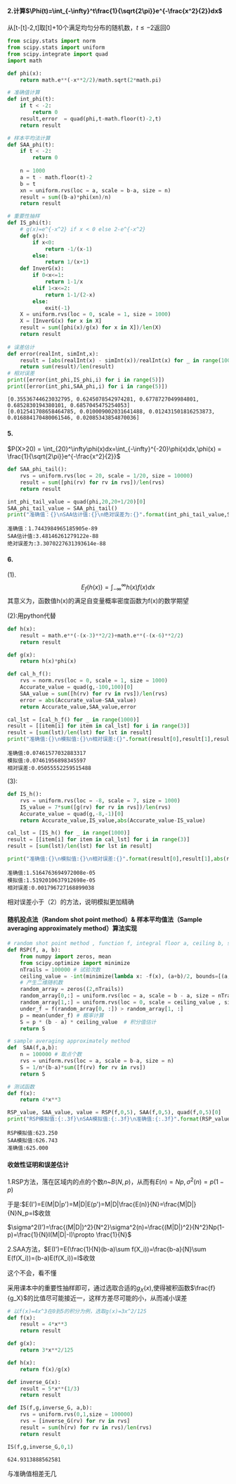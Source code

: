 #### 2.计算$\Phi(t)=\int_{-\infty}^t\frac{1}{\sqrt{2\pi}}e^{-\frac{x^2}{2}}dx$

从[t-[t]-2,t]取[t]+10个满足均匀分布的随机数，$t\leq -2$返回0


```python
from scipy.stats import norm
from scipy.stats import uniform
from scipy.integrate import quad
import math

def phi(x):
    return math.e**(-x**2/2)/math.sqrt(2*math.pi)

# 准确值计算
def int_phi(t):
    if t < -2:
        return 0
    result,error  = quad(phi,t-math.floor(t)-2,t)
    return result

# 样本平均法计算
def SAA_phi(t):
    if t < -2:
        return 0
    
    n = 1000
    a = t - math.floor(t)-2
    b = t
    xn = uniform.rvs(loc = a, scale = b-a, size = n)
    result = sum((b-a)*phi(xn)/n)
    return result

# 重要性抽样 
def IS_phi(t):
    # g(x)=e^{-x^2} if x < 0 else 2-e^{-x^2}
    def g(x):
        if x<0:
            return -1/(x-1)
        else:
            return 1/(x+1)
    def InverG(x):
        if 0<x<=1:
            return 1-1/x
        elif 1<x<=2:
            return 1-1/(2-x)
        else:
            exit(-1)
    X = uniform.rvs(loc = 0, scale = 1, size = 1000)
    X = [InverG(x) for x in X]
    result = sum([phi(x)/g(x) for x in X])/len(X)
    return result
        
# 误差估计
def error(realInt, simInt,x):
    result = [abs(realInt(x) - simInt(x))/realInt(x) for _ in range(1000)]
    return sum(result)/len(result)
# 相对误差
print([error(int_phi,IS_phi,i) for i in range(5)])
print([error(int_phi,SAA_phi,i) for i in range(5)])
```

    [0.35536744623032795, 0.6245078542974281, 0.6778727049984801, 0.6852830194380101, 0.6857045475254053]
    [0.012541708658464785, 0.010009002031641488, 0.012431501816253873, 0.016884170480061546, 0.02085343854870036]


#### 5.

$P(X>20) = \int_{20}^\infty\phi(x)dx=\int_{-\infty}^{-20}\phi(x)dx,\phi(x) = \frac{1}{\sqrt{2\pi}}e^{-\frac{x^2}{2}}$


```python
def SAA_phi_tail():
    rvs = uniform.rvs(loc = 20, scale = 1/20, size = 10000)
    result = sum([phi(rv) for rv in rvs])/len(rvs)
    return result
```


```python
int_phi_tail_value = quad(phi,20,20+1/20)[0]
SAA_phi_tail_value = SAA_phi_tail()
print("准确值：{}\nSAA估计值:{}\n绝对误差为:{}".format(int_phi_tail_value,SAA_phi_tail_value,abs(int_phi_tail_value-SAA_phi_tail_value)))
```

    准确值：1.7443984965185905e-89
    SAA估计值:3.48146261279122e-88
    绝对误差为:3.3070227631393614e-88


#### 6.

(1).$$ E_f(h(x)) = \int_{-\infty}^{\infty}h(x)f(x)dx $$其意义为，函数值h(x)的满足自变量概率密度函数为f(x)的数学期望

(2):用python代替


```python
def h(x):
    result = math.e**(-(x-3)**2/2)+math.e**(-(x-6)**2/2)
    return result

def g(x):
    return h(x)*phi(x)

def cal_h_f():
    rvs = norm.rvs(loc = 0, scale = 1, size = 1000)
    Accurate_value = quad(g,-100,100)[0]
    SAA_value = sum([h(rv) for rv in rvs])/len(rvs)
    error = abs(Accurate_value-SAA_value)
    return Accurate_value,SAA_value,error

cal_lst = [cal_h_f() for _ in range(1000)]
result = [[item[i] for item in cal_lst] for i in range(3)]
result = [sum(lst)/len(lst) for lst in result]
print("准确值:{}\n模拟值:{}\n相对误差:{}".format(result[0],result[1],result[2]/result[0]))
```

    准确值:0.07461577032883317
    模拟值:0.07461956898345597
    相对误差:0.05055552259515488


(3):


```python
def IS_h():
    rvs = uniform.rvs(loc = -8, scale = 7, size = 1000)
    IS_value = 7*sum([g(rv) for rv in rvs])/len(rvs)
    Accurate_value = quad(g,-8,-1)[0]
    return Accurate_value,IS_value,abs(Accurate_value-IS_value)

cal_lst = [IS_h() for _ in range(1000)]
result = [[item[i] for item in cal_lst] for i in range(3)]
result = [sum(lst)/len(lst) for lst in result]

print("准确值:{}\n模拟值:{}\n相对误差:{}".format(result[0],result[1],abs(result[0]-result[1])/result[0]))
```

    准确值:1.5164763694972008e-05
    模拟值:1.5192010637912698e-05
    相对误差:0.001796727168899038


相对误差小于（2）的方法，说明模拟更加精确

#### 随机投点法（Random shot point method）& 样本平均值法（Sample averaging approximately method）算法实现


```python
# random shot point method , function f, integral floor a, ceiling b, suppose f>0
def RSP(f, a, b):
    from numpy import zeros, mean
    from scipy.optimize import minimize
    nTrails = 100000 # 试验次数
    ceiling_value = -int(minimize(lambda x: -f(x), (a+b)/2, bounds=[(a,b)]).fun)  # 求上界  
    # 产生二维随机数
    random_array = zeros((2,nTrails))
    random_array[0,:] = uniform.rvs(loc = a, scale = b - a, size = nTrails)
    random_array[1,:] = uniform.rvs(loc = 0, scale = ceiling_value , size = nTrails)
    under_f = f(random_array[0, :]) > random_array[1, :]  
    p = mean(under_f) # 概率计算 
    S = p * (b - a) * ceiling_value  # 积分值估计
    return S

# sample averaging approximately method
def  SAA(f,a,b):
    n = 100000 # 取点个数
    rvs = uniform.rvs(loc = a, scale = b-a, size = n)
    S = 1/n*(b-a)*sum([f(rv) for rv in rvs])
    return S

# 测试函数
def f(x):
    return 4*x**3

RSP_value, SAA_value, value = RSP(f,0,5), SAA(f,0,5), quad(f,0,5)[0]
print("RSP模拟值:{:.3f}\nSAA模拟值:{:.3f}\n准确值:{:.3f}".format(RSP_value,SAA_value,value))
```

    RSP模拟值:623.250
    SAA模拟值:626.743
    准确值:625.000


#### 收敛性证明和误差估计
1.RSP方法，落在区域内的点的个数$n$~$B(N,p)$，从而有$E(n)=Np,\sigma^2(n)=p(1-p)$

于是:$E(I')=E(M|D|p')=M|D|E(p')=M|D|\frac{E(n)}{N}=\frac{M|D|}{N}N_p=I$收敛

$\sigma^2(I')=\frac{(M|D|)^2}{N^2}\sigma^2(n)=\frac{(M|D|)^2}{N^2}Np(1-p)=\frac{1}{N}I(M|D|-I)\propto \frac{1}{N}$

2.SAA方法，$E(I')=E(\frac{1}{N}(b-a)\sum f(X_i))=\frac{b-a}{N}\sum E(f(X_i))=(b-a)E(f(X_i))=I$收敛

这个不会，看不懂



采用课本中的重要性抽样即可，通过选取合适的$g_X(x)$,使得被积函数$\frac{f}{g_X}$的比值尽可能接近一，这样方差尽可能的小，从而减小误差


```python
# 以f(x)=4x^3在0到5的积分为例，选取g(x)=3x^2/125
def f(x):
    result = 4*x**3
    return result

def g(x):
    return 3*x**2/125

def h(x):
    return f(x)/g(x)

def inverse_G(x):
    result = 5*x**(1/3)
    return result

def IS(f,g,inverse_G, a,b):
    rvs = uniform.rvs(0,1,size = 100000)
    rvs = [inverse_G(rv) for rv in rvs]
    result = sum(h(rv) for rv in rvs)/len(rvs)
    return result

IS(f,g,inverse_G,0,1)

```




    624.9313888562581



与准确值相差无几


